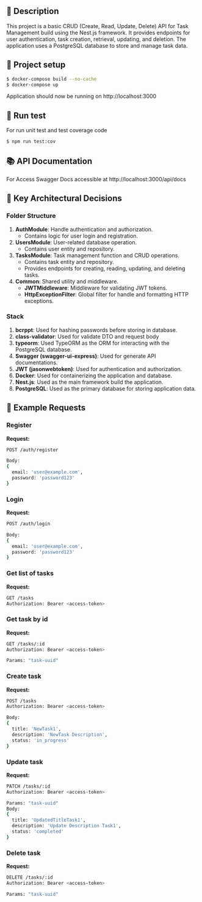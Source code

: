 ## 📖 Description

This project is a basic CRUD (Create, Read, Update, Delete) API for Task Management build using the Nest.js framework. It provides endpoints for user authentication, task creation, retrieval, updating, and deletion. The application uses a PostgreSQL database to store and manage task data.

## 🔨 Project setup

```bash
$ docker-compose build --no-cache
$ docker-compose up
```

Application should now be running on http://localhost:3000

## 🧪 Run test

For run unit test and test coverage code

```bash
$ npm run test:cov
```

## 📚 API Documentation

For Access Swagger Docs accessible at http://localhost:3000/api/docs

## 🔑 Key Architectural Decisions

### Folder Structure
1. **AuthModule**: Handle authentication and authorization.
   - Contains logic for user login and registration.
2. **UsersModule**: User-related database operation.
   - Contains user entity and repository.
3. **TasksModule**: Task management function and CRUD operations.
   - Contains task entity and repository.
   - Provides endpoints for creating, reading, updating, and deleting tasks.
4. **Common**: Shared utility and middleware.
   - **JWTMiddleware**: Middleware for validating JWT tokens.
   - **HttpExceptionFilter**: Global filter for handle and formatting HTTP exceptions.

### Stack
1. **bcrppt**: Used for hashing passwords before storing in database. 
2. **class-validator**: Used for validate DTO and request body 
3. **typeorm**: Used TypeORM as the ORM for interacting with the PostgreSQL database.
4. **Swagger (swagger-ui-express)**: Used for generate API documentations.
5. **JWT (jasonwebtoken)**: Used for authentication and authorization.
6. **Docker**: Used for containerizing the application and database.
7. **Nest.js**: Used as the main framework build the application.
8. **PostgreSQL**: Used as the primary database for storing application data.

## 🚀 Example Requests

### Register

**Request:**

```bash
POST /auth/register

Body:
{
  email: 'user@example.com',
  password: 'password123'
}
```

### Login

**Request:**

```bash
POST /auth/login

Body:
{
  email: 'user@example.com',
  password: 'password123'
}
```

### Get list of tasks

**Request:**

```bash
GET /tasks
Authorization: Bearer <access-token>
```

### Get task by id

**Request:**

```bash
GET /tasks/:id
Authorization: Bearer <access-token>

Params: "task-uuid"
```

### Create task

**Request:**

```bash
POST /tasks
Authorization: Bearer <access-token>

Body:
{
  title: 'NewTask1',
  description: 'NewTask Description',
  status: 'in_progress'
}
```

### Update task

**Request:**

```bash
PATCH /tasks/:id
Authorization: Bearer <access-token>

Params: "task-uuid" 
Body:
{
  title: 'UpdatedTitleTask1',
  description: 'Update Description Task1',
  status: 'completed'
}
```

### Delete task

**Request:**

```bash
DELETE /tasks/:id
Authorization: Bearer <access-token>

Params: "task-uuid" 
```